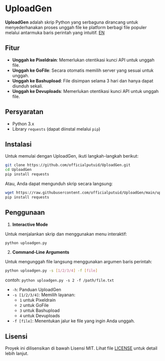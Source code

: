 # UploadGen

**UploadGen** adalah skrip Python yang serbaguna dirancang untuk menyederhanakan proses unggah file ke platform berbagi file populer melalui antarmuka baris perintah yang intuitif. [EN](README-en.md)

## Fitur

- **Unggah ke Pixeldrain**: Memerlukan otentikasi kunci API untuk unggah file.
- **Unggah ke GoFile**: Secara otomatis memilih server yang sesuai untuk unggah.
- **Unggah ke Bashupload**: File disimpan selama 3 hari dan hanya dapat diunduh sekali.
- **Unggah ke Devuploads**: Memerlukan otentikasi kunci API untuk unggah file.

## Persyaratan

- Python 3.x
- Library `requests` (dapat diinstal melalui `pip`)

## Instalasi

Untuk memulai dengan UploadGen, ikuti langkah-langkah berikut:

   ```bash
   git clone https://github.com/officialputuid/UploadGen.git
   cd UploadGen
   pip install requests
   ```

Atau, Anda dapat mengunduh skrip secara langsung:

   ```bash
   wget https://raw.githubusercontent.com/officialputuid/UploadGen/main/uploadgen.py
   pip install requests
   ```

## Penggunaan

1. **Interactive Mode**

Untuk menjalankan skrip dan menggunakan menu interaktif:

   ```bash
   python uploadgen.py
   ```

2. **Command-Line Arguments**

Untuk mengunggah file langsung menggunakan argumen baris perintah:

   ```bash
   python uploadgen.py -s [1/2/3/4] -f [file]
   ```
   contoh: `python uploadgen.py -s 2 -f /path/file.txt`

- `-h`: Panduan UploadGen
- `-s [1/2/3/4]`: Memilih layanan:
  - `1` untuk Pixeldrain
  - `2` untuk GoFile
  - `3` untuk Bashupload
  - `4` untuk Devuploads
- `-f [file]`: Menentukan jalur ke file yang ingin Anda unggah.

## Lisensi

Proyek ini dilisensikan di bawah Lisensi MIT. Lihat file [LICENSE](LICENSE) untuk detail lebih lanjut.
